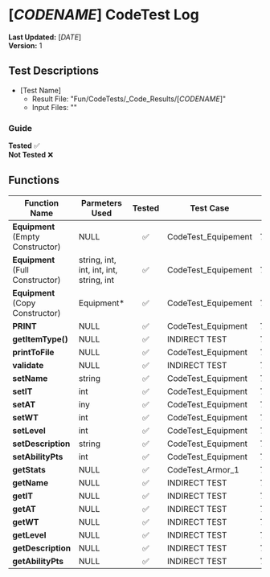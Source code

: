# [$CODENAME$] CodeTest Log

__Last Updated:__ [$DATE$] <br />
__Version:__ 1

## Test Descriptions
- [Test Name]
  - Result File: "Fun/CodeTests/_Code_Results/[$CODENAME$]"
  - Input Files: ""

### Guide
__Tested__ :white_check_mark:
<br />
__Not Tested__ :x:

## Functions

|Function Name |Parmeters Used | Tested | Test Case | Test Date | Results |
|---|---|:---:|---|---|---
__Equipment__ (Empty Constructor) | NULL | :white_check_mark: | CodeTest_Equipement | __7.3.2020__ | Success
__Equipment__ (Full Constructor) | string, int, int, int, int, string, int | :white_check_mark: | CodeTest_Equipement | __7.3.2020__ | Success
__Equipment__ (Copy Constructor) | Equipment* | :white_check_mark: | CodeTest_Equipement | __7.3.2020__ | Success
__PRINT__ | NULL | :white_check_mark: | CodeTest_Equipment | __7.3.2020__ | Success
__getItemType()__ | NULL | :white_check_mark: | INDIRECT TEST | __7.3.2020__ | Success
__printToFile__ | NULL | :white_check_mark: | CodeTest_Equipment | __7.3.2020__ | Success
__validate__ | NULL | :white_check_mark: | INDIRECT TEST | __7.3.2020__ | Success
__setName__ | string | :white_check_mark: | CodeTest_Equipment | __7.3.2020__ | Success
__setIT__ | int | :white_check_mark: | CodeTest_Equipment | __7.3.2020__ | Success
__setAT__ | iny | :white_check_mark: | CodeTest_Equipment | __7.3.2020__ | Success
__setWT__ | int | :white_check_mark: | CodeTest_Equipment | __7.3.2020__ | Success
__setLevel__ | int | :white_check_mark: | CodeTest_Equipment | __7.3.2020__ | Success
__setDescription__ | string | :white_check_mark: | CodeTest_Equipment | __7.3.2020__ | Success
__setAbilityPts__ | int | :white_check_mark: | CodeTest_Equipment | __7.3.2020__ | Success
__getStats__ | NULL | :white_check_mark: | CodeTest_Armor_1 | __7.3.2020__ | Success
__getName__ | NULL | :white_check_mark: | INDIRECT TEST | __7.3.2020__ | Success
__getIT__ | NULL | :white_check_mark: | INDIRECT TEST | __7.3.2020__ | Success
__getAT__ | NULL | :white_check_mark: | INDIRECT TEST | __7.3.2020__ | Success
__getWT__ | NULL | :white_check_mark: | INDIRECT TEST | __7.3.2020__ | Success
__getLevel__ | NULL | :white_check_mark: | INDIRECT TEST | __7.3.2020__ | Success
__getDescription__ | NULL | :white_check_mark: | INDIRECT TEST | __7.3.2020__ | Success
__getAbilityPts__ | NULL | :white_check_mark: | INDIRECT TEST | __7.3.2020__ | Success